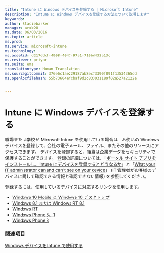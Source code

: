```yaml
---
title: "Intune に Windows デバイスを登録する | Microsoft Intune"
description: "Intune に Windows デバイスを登録する方法について説明します"
keywords: 
author: Staciebarker
manager: arob98
ms.date: 06/03/2016
ms.topic: article
ms.prod: 
ms.service: microsoft-intune
ms.technology: 
ms.assetid: d217ddcf-4908-4047-97a1-716bd433a13c
ms.reviewer: priyar
ms.suite: ems
translationtype: Human Translation
ms.sourcegitcommit: 376e6c1ae229187ab8ec73390f091f1d534365dd
ms.openlocfilehash: 55b73604efcbaf9d2c833031189f02a527a2122e


---
```



# Intune に Windows デバイスを登録する

職場または学校が Microsoft Intune を使用している場合は、お使いの Windows デバイスを登録して、会社の電子メール、ファイル、またその他のリソースにアクセスできます。 デバイスを登録すると、組織は企業データをセキュリティで保護することができます。 登録の詳細については、「[ポータル サイト アプリをインストールし、Intune にデバイスを登録するとどうなるか](what-happens-if-you-install-the-company-portal-app-and-enroll-your-device-in-intune-windows.md)」と「[What your IT administrator can and can't see on your device](what-can-your-it-administrator-see-when-you-enroll-your-device-in-intune-windows.md)」 (IT 管理者がお客様のデバイスに関して確認できる情報と確認できない情報) を参照してください。

登録するには、使用しているデバイスに対応するリンクを使用します。

- [Windows 10 Mobile と Windows 10 デスクトップ](enroll-your-w10-phone-or-w10-pc-windows.md)</br>
- [Windows 8.1 または Windows RT 8.1](enroll-your-w81-or-rt81-windows.md)</br>
- [Windows RT](enroll-your-rt-windows.md)</br>
- [Windows Phone 8。1](enroll-your-wp81-windows.md)</br>
- [Windows Phone 8](enroll-your-wp8-windows.md)


### 関連項目
[Windows デバイスを Intune で使用する](using-your-windows-device-with-intune.md)




<!--HONumber=Jul16_HO3-->


